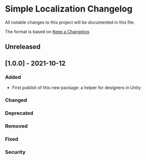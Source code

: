 # Simple Localization  Changelog
All notable changes to this project will be documented in this file.

The format is based on [Keep a Changelog](https://keepachangelog.com/en/1.0.0/).

## Unreleased

## [1.0.0] - 2021-10-12

### Added
- First publish of this new package: a helper for designers in Unity

### Changed

### Deprecated

### Removed

### Fixed

### Security
